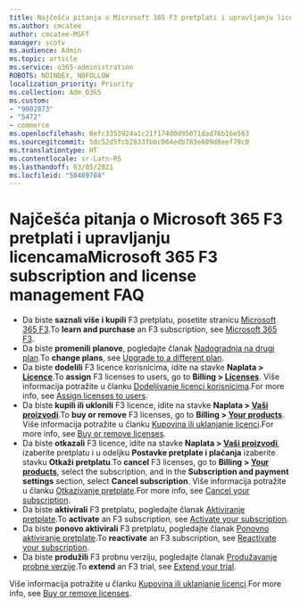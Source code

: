 ```yaml
---
title: Najčešća pitanja o Microsoft 365 F3 pretplati i upravljanju licencama
ms.author: cmcatee
author: cmcatee-MSFT
manager: scotv
ms.audience: Admin
ms.topic: article
ms.service: o365-administration
ROBOTS: NOINDEX, NOFOLLOW
localization_priority: Priority
ms.collection: Adm_O365
ms.custom:
- "9002873"
- "5472"
- commerce
ms.openlocfilehash: 0efc3353924a1c21f174d0d95071dad76b16e563
ms.sourcegitcommit: 5dc52d5fcb2833fbbc064edb783e609d8eef79c0
ms.translationtype: HT
ms.contentlocale: sr-Latn-RS
ms.lasthandoff: 03/05/2021
ms.locfileid: "50469784"
---
```

# <a name="microsoft-365-f3-subscription-and-license-management-faq"></a><span data-ttu-id="69acb-102">Najčešća pitanja o Microsoft 365 F3 pretplati i upravljanju licencama</span><span class="sxs-lookup"><span data-stu-id="69acb-102">Microsoft 365 F3 subscription and license management FAQ</span></span>

- <span data-ttu-id="69acb-103">Da biste **saznali više i kupili** F3 pretplatu, posetite stranicu [Microsoft 365 F3](https://www.microsoft.com/microsoft-365/microsoft-365-enterprise-f3?activetab=pivot%3aoverviewtab).</span><span class="sxs-lookup"><span data-stu-id="69acb-103">To **learn and purchase** an F3 subscription, see [Microsoft 365 F3](https://www.microsoft.com/microsoft-365/microsoft-365-enterprise-f3?activetab=pivot%3aoverviewtab).</span></span>
- <span data-ttu-id="69acb-104">Da biste **promenili planove**, pogledajte članak [Nadogradnja na drugi plan](https://docs.microsoft.com/microsoft-365/commerce/subscriptions/upgrade-to-different-plan).</span><span class="sxs-lookup"><span data-stu-id="69acb-104">To **change plans**, see [Upgrade to a different plan](https://docs.microsoft.com/microsoft-365/commerce/subscriptions/upgrade-to-different-plan).</span></span>
- <span data-ttu-id="69acb-105">Da biste **dodelili** F3 licence korisnicima, idite na stavke **Naplata > [Licence](https://go.microsoft.com/fwlink/p/?linkid=842264)**.</span><span class="sxs-lookup"><span data-stu-id="69acb-105">To **assign** F3 licenses to users, go to **Billing > [Licenses](https://go.microsoft.com/fwlink/p/?linkid=842264)**.</span></span> <span data-ttu-id="69acb-106">Više informacija potražite u članku [Dodeljivanje licenci korisnicima](https://docs.microsoft.com/microsoft-365/admin/manage/assign-licenses-to-users).</span><span class="sxs-lookup"><span data-stu-id="69acb-106">For more info, see [Assign licenses to users](https://docs.microsoft.com/microsoft-365/admin/manage/assign-licenses-to-users).</span></span>
- <span data-ttu-id="69acb-107">Da biste **kupili ili uklonili** F3 licence, idite na stavke **Naplata > [Vaši proizvodi](https://go.microsoft.com/fwlink/p/?linkid=842054)**.</span><span class="sxs-lookup"><span data-stu-id="69acb-107">To **buy or remove** F3 licenses, go to **Billing > [Your products](https://go.microsoft.com/fwlink/p/?linkid=842054)**.</span></span> <span data-ttu-id="69acb-108">Više informacija potražite u članku [Kupovina ili uklanjanje licenci](https://docs.microsoft.com/microsoft-365/commerce/licenses/buy-licenses#buy-or-remove-licenses-for-your-business-subscription).</span><span class="sxs-lookup"><span data-stu-id="69acb-108">For more info, see [Buy or remove licenses](https://docs.microsoft.com/microsoft-365/commerce/licenses/buy-licenses#buy-or-remove-licenses-for-your-business-subscription).</span></span>
- <span data-ttu-id="69acb-109">Da biste **otkazali** F3 licence, idite na stavke **Naplata > [Vaši proizvodi](https://go.microsoft.com/fwlink/p/?linkid=842054)**, izaberite pretplatu i u odeljku **Postavke pretplate i plaćanja** izaberite stavku **Otkaži pretplatu**.</span><span class="sxs-lookup"><span data-stu-id="69acb-109">To **cancel** F3 licenses, go to  **Billing > [Your products](https://go.microsoft.com/fwlink/p/?linkid=842054)**, select the subscription, and in the **Subscription and payment settings** section, select **Cancel subscription**.</span></span> <span data-ttu-id="69acb-110">Više informacija potražite u članku [Otkazivanje pretplate](https://docs.microsoft.com/microsoft-365/commerce/subscriptions/cancel-your-subscription).</span><span class="sxs-lookup"><span data-stu-id="69acb-110">For more info, see [Cancel your subscription](https://docs.microsoft.com/microsoft-365/commerce/subscriptions/cancel-your-subscription).</span></span>
- <span data-ttu-id="69acb-111">Da biste **aktivirali** F3 pretplatu, pogledajte članak [Aktiviranje pretplate](https://docs.microsoft.com/alchemyinsights/activate-your-office-365-subscription).</span><span class="sxs-lookup"><span data-stu-id="69acb-111">To **activate** an F3 subscription, see [Activate your subscription](https://docs.microsoft.com/alchemyinsights/activate-your-office-365-subscription).</span></span>
- <span data-ttu-id="69acb-112">Da biste **ponovo aktivirali** F3 pretplatu, pogledajte članak [Ponovno aktiviranje pretplate](https://docs.microsoft.com/alchemyinsights/reactivate-your-subscription).</span><span class="sxs-lookup"><span data-stu-id="69acb-112">To **reactivate** an F3 subscription, see [Reactivate your subscription](https://docs.microsoft.com/alchemyinsights/reactivate-your-subscription).</span></span>
- <span data-ttu-id="69acb-113">Da biste **produžili** F3 probnu verziju, pogledajte članak [Produžavanje probne verzije](https://docs.microsoft.com/microsoft-365/commerce/extend-your-trial).</span><span class="sxs-lookup"><span data-stu-id="69acb-113">To **extend** an F3 trial, see [Extend your trial](https://docs.microsoft.com/microsoft-365/commerce/extend-your-trial).</span></span>

<span data-ttu-id="69acb-114">Više informacija potražite u članku [Kupovina ili uklanjanje licenci](https://docs.microsoft.com/microsoft-365/commerce/licenses/buy-licenses).</span><span class="sxs-lookup"><span data-stu-id="69acb-114">For more info, see [Buy or remove licenses](https://docs.microsoft.com/microsoft-365/commerce/licenses/buy-licenses).</span></span>